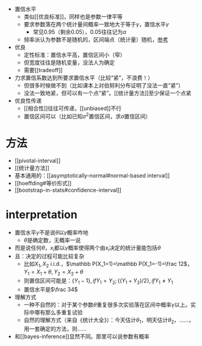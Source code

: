 - 置信水平
  - 类似[[优良标准]]，同样也是参数一律平等
  - 要求参数落在两个统计量间概率一致地大于等于$\gamma$，置信水平$\gamma$
    - 常见0.95（剩余0.05），0.05往往记为$\alpha$
  - 频率派认为参数不是随机的，区间端点（统计量）随机，[参考](#interpretation)
- 优良
  - 定性标准：置信水平高，置信区间小（窄）
  - 但宽度往往是随机变量，没法人为确定
  - 需要[[tradeoff]]
- 力求置信系数达到所要求置信水平（比较“紧”，不浪费！）
  - 但很多时候做不到（比如课本上对伯努利分布证明了没法一直“紧”）
  - 没法一致地紧，但可以有一个点“紧”。[[统计量方法]]至少保证一个点紧
- 优良性传递
  - [[相合性]]往往可传递，[[unbiased]]不行
  - 置信区间可以（比如已知$\sigma^2$置信区间，求$\sigma$置信区间）
# 方法
- [[pivotal-interval]]
- [[统计量方法]]
- 基本通用的：[[asymptotically-normal#normal-based interval]]
- [[hoeffding#等价形式]]
- [[bootstrap-in-stats#confidence-interval]]
# interpretation
- 置信水平$\gamma$不是说$\theta$以$\gamma$概率咋地
  - $\theta$是确定数，无概率一说
- 而是说任何$\theta$，$x_i$都以$\gamma$概率使得两个由$x_i$决定的统计量能包括$\theta$
- 且：决定的过程可能比较复杂
  - 比如$X_1,X_2$ i.i.d.，$\mathbb P(X_1=1)=\mathbb P(X_1=-1)=\frac 12$，$Y_1=X_1+\theta,Y_2=X_2+\theta$
  - 则置信区间可能是：$\{Y_1-1\}, if Y_1=Y_2; \{(Y_1+Y_2)/2\}, if Y_1\ne Y_1$
  - 置信水平是$\frac 34$
- 理解方式
  - 一种不自然的：对于某个参数$\theta$重复很多次实验落在区间中概率$\gamma$以上。实际中哪有那么多重复试验
  - 自然的理解方式（来自《统计大全》）：今天估计$\theta_1$，明天估计$\theta_2$，……，用一套确定的方法，则……
- 和[[bayes-inference]]显然不同。那里可以说参数有概率